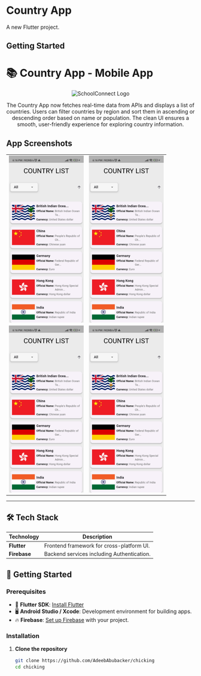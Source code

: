# Country App

A new Flutter project.

## Getting Started

# 📚 Country App - Mobile App

<div align="center">
  <img src="https://raw.githubusercontent.com/AdeebAbubacker/country_list/refs/heads/main/assets/ic_launcher.png" alt="SchoolConnect Logo" width="200"/>
  <p>The Country App now fetches real-time data from APIs and displays a list of countries. Users can filter countries by region and sort them in ascending or descending order based on name or population. The clean UI ensures a smooth, user-friendly experience for exploring country information.</p>
</div>

## App Screenshots

<div align="center">
  <table>
    <tr>
      <td>
        <img src="https://raw.githubusercontent.com/AdeebAbubacker/country_list/refs/heads/main/assets/1000205937.jpg" alt="Screen 1" width="200"/>
      </td>
      <td>
        <img src="https://raw.githubusercontent.com/AdeebAbubacker/country_list/refs/heads/main/assets/1000205937.jpg" alt="Screen 2" width="200"/>
      </td>
    </tr>
    <tr>
      <td>
        <img src="https://raw.githubusercontent.com/AdeebAbubacker/country_list/refs/heads/main/assets/1000205937.jpg" alt="Screen 3" width="200"/>
      </td>
      <td>
        <img src="https://raw.githubusercontent.com/AdeebAbubacker/country_list/refs/heads/main/assets/1000205937.jpg" alt="Screen 4" width="200"/>
      </td>
    </tr>
  </table>
</div>

---

## 🛠️ Tech Stack

| Technology    | Description                                    |
| ------------- | ---------------------------------------------- |
| **Flutter**   | Frontend framework for cross-platform UI.      |
| **Firebase**  | Backend services including Authentication.     |


## 🚀 Getting Started

### Prerequisites

- 📱 **Flutter SDK**: [Install Flutter](https://flutter.dev/docs/get-started/install)
- 🖥️ **Android Studio / Xcode**: Development environment for building apps.
- 🔥 **Firebase**: [Set up Firebase](https://firebase.google.com/docs/flutter/setup) with your project.

### Installation

1. **Clone the repository**

   ```bash
   git clone https://github.com/AdeebAbubacker/chicking
   cd chicking

   ```
